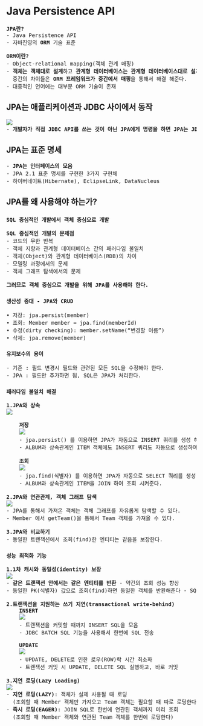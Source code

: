 # Java Persistence API
<pre>
<b>JPA란?</b>
- Java Persistence API
- 자바진영의 <b>ORM</b> 기술 표준

<b>ORM이란?</b>
- Object-relational mapping(객체 관계 매핑)
- <b>객체는 객체대로 설계</b>하고 <b>관계형 데이터베이스는 관계형 데이터베이스대로 설계</b>를 하면
  중간의 차이들은 <b>ORM 프레임워크가 중간에서 매핑</b>을 통해서 해결 해준다.
- 대중적인 언어에는 대부분 ORM 기술이 존재
</pre>
## JPA는 애플리케이션과 JDBC 사이에서 동작
<pre>
<img src="https://github.com/RyuKyeongWoo/TIL/blob/main/SpringBootJPA/img/JPA(JDBC).PNG"/>
- <b>개발자가 직접 JDBC API를 쓰는 것이 아닌 JPA에게 명령을 하면 JPA는 JDBC를 사용해서 DB에 SQL을 호출하고 결과를 반환 받는다.</b>
</pre>
## JPA는 표준 명세
<pre>
- <b>JPA는 인터페이스의 모음</b>
- JPA 2.1 표준 명세를 구현한 3가지 구현체
- 하이버네이트(Hibernate), EclipseLink, DataNucleus
</pre>
## JPA를 왜 사용해야 하는가?
### `SQL 중심적인 개발에서 객체 중심으로 개발`
<pre>
<b>SQL 중심적인 개발의 문제점</b>
- 코드의 무한 반복
- 객체 지향과 관계형 데이터베이스 간의 패러다임 불일치
- 객체(Object)와 관계형 데이터베이스(RDB)의 차이
- 모델링 과정에서의 문제
- 객체 그래프 탐색에서의 문제

<b>그러므로 객체 중심으로 개발을 위해 JPA를 사용해야 한다.</b>
</pre>
### `생산성 증대 - JPA와 CRUD`
<pre>
• 저장: jpa.persist(member)
• 조회: Member member = jpa.find(memberId)
• 수정(dirty checking): member.setName(“변경할 이름”)
• 삭제: jpa.remove(member)
</pre>
### `유지보수의 용이`
<pre>
- 기존 : 필드 변경시 필드와 관련된 모든 SQL을 수정해야 한다.
- JPA : 필드만 추가하면 됨, SQL은 JPA가 처리한다.
</pre>
### `패러다임 불일치 해결`
<pre>
<b>1.JPA와 상속</b>
<img src="https://github.com/RyuKyeongWoo/TIL/blob/main/SpringBootJPA/img/JPA_EXTEND.PNG"/>

    <b>저장</b>
    <img src="https://github.com/RyuKyeongWoo/TIL/blob/main/SpringBootJPA/img/PERSIST.PNG"/>
    - jpa.persist() 를 이용하면 JPA가 자동으로 INSERT 쿼리를 생성 해준다.
    - ALBUM과 상속관계인 ITEM 객체에도 INSERT 쿼리도 자동으로 생성하여 저장 시켜준다.

    <b>조회</b>
    <img src="https://github.com/RyuKyeongWoo/TIL/blob/main/SpringBootJPA/img/FIND.PNG"/>
    - jpa.find(식별자) 를 이용하면 JPA가 자동으로 SELECT 쿼리를 생성 해준다.
    - ALBUM과 상속관계인 ITEM을 JOIN 하여 조회 시켜준다.

<b>2.JPA와 연관관계, 객체 그래프 탐색</b>
<img src="https://github.com/RyuKyeongWoo/TIL/blob/main/SpringBootJPA/img/OBJECT_GRAPH.PNG"/>
- JPA를 통해서 가져온 객체는 객체 그래프를 자유롭게 탐색할 수 있다.
- Member 에서 getTeam()을 통해서 Team 객체를 가져올 수 있다.

<b>3.JPA와 비교하기</b>
- 동일한 트랜잭션에서 조회(find)한 엔티티는 같음을 보장한다.
</pre>
### `성능 최적화 기능`
<pre>
<b>1.1차 캐시와 동일성(identity) 보장</b>
<img src="https://github.com/RyuKyeongWoo/TIL/blob/main/SpringBootJPA/img/CACHE.PNG"/>
- <b>같은 트랜잭션 안에서는 같은 엔티티를 반환</b> - 약간의 조회 성능 향상
- 동일한 PK(식별자) 값으로 조회(find)하면 동일한 객체를 반환해준다 - SQL 1번만 실행

<b>2.트랜잭션을 지원하는 쓰기 지연(transactional write-behind)</b>
    <b>INSERT</b>
    <img src="https://github.com/RyuKyeongWoo/TIL/blob/main/SpringBootJPA/img/transactional_write-behind1.PNG"/>
    - 트랜잭션을 커밋할 때까지 INSERT SQL을 모음
    - JDBC BATCH SQL 기능을 사용해서 한번에 SQL 전송

    <b>UPDATE</b>
    <img src="https://github.com/RyuKyeongWoo/TIL/blob/main/SpringBootJPA/img/transactional_write-behind2.PNG"/>
    - UPDATE, DELETE로 인한 로우(ROW)락 시간 최소화
    - 트랜잭션 커밋 시 UPDATE, DELETE SQL 실행하고, 바로 커밋

<b>3.지연 로딩(Lazy Loading)</b>
<img src="https://github.com/RyuKyeongWoo/TIL/blob/main/SpringBootJPA/img/LAZY.PNG"/>
- <b>지연 로딩(LAZY)</b>: 객체가 실제 사용될 때 로딩
  (조회할 때 Member 객체만 가져오고 Team 객체는 필요할 때 따로 로딩한다)
- <b>즉시 로딩(EAGER)</b>: JOIN SQL로 한번에 연관된 객체까지 미리 조회
  (조회할 때 Member 객체와 연관된 Team 객체를 한번에 로딩한다)
</pre>
